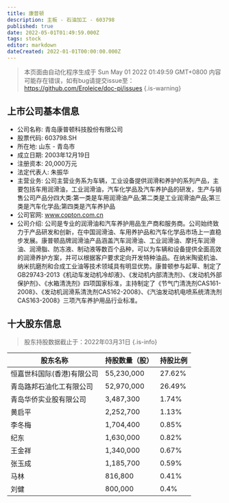 ```yaml
---
title: 康普顿
description: 主板 - 石油加工 - 603798
published: true
date: 2022-05-01T01:49:59.000Z
tags: stock
editor: markdown
dateCreated: 2022-01-01T00:00:00.000Z
---
```


> 本页面由自动化程序生成于 Sun May 01 2022 01:49:59 GMT+0800
> 内容可能存在错误，如有bug请提交issue至：https://github.com/Eroleice/doc-pi/issues
{.is-warning}

## 上市公司基本信息
- 公司名称: 青岛康普顿科技股份有限公司
- 股票代码: 603798.SH
- 所在地: 山东 - 青岛市
- 成立日期: 2003年12月19日
- 注册资本: 20,000万元
- 法定代表人: 朱振华
- 主营业务: 公司主营业务系为车辆，工业设备提供润滑和养护的系列产品，主要包括车用润滑油，工业润滑油，汽车化学品及汽车养护品的研发，生产与销售公司产品分四大类:第一类是车用润滑油产品;第二类是工业润滑油产品;第三类是汽车化学品;第四类是汽车养护品
- 公司官网: www.copton.com.cn
- 公司介绍: 公司是专业的润滑油和汽车养护用品生产商和服务商。公司始终致力于产品研发和创新，在中国润滑油、车用养护品和汽车化学品市场上一直稳步发展。康普顿品牌润滑油产品涵盖汽车润滑油、工业润滑油、摩托车润滑油、润滑脂、防冻液、制动液等数百个品种，可以为车辆和设备提供全面高效的润滑养护方案，并可以根据客户要求定向开发特种油品。在纳米陶瓷机油、纳米抗磨剂和合成工业油等技术领域具有明显优势。康普顿参与起草、制定了GB29743-2013《机动车发动机冷却液》、《发动机内部清洗剂》、《发动机外部保护剂》、《水箱清洗剂》四项国家标准，主持制定了《节气门清洗剂CAS161-2008》、《发动机润滑系清洗剂CAS162-2008》、《汽油发动机电喷系统清洗剂CAS163-2008》三项汽车养护用品行业标准。


## 十大股东信息
> 股东持股数据截止于：2022年03月31日
{.is-info}

| 股东名称 | 持股数量（股） | 持股比例 |
| --- | --- | --- |
| 恒嘉世科国际(香港)有限公司 | 55,230,000 | 27.62% |
| 青岛路邦石油化工有限公司 | 52,970,000 | 26.49% |
| 青岛华侨实业股有限公司 | 3,487,300 | 1.74% |
| 黄启平 | 2,252,700 | 1.13% |
| 李冬梅 | 1,704,400 | 0.85% |
| 纪东 | 1,630,000 | 0.82% |
| 王金祥 | 1,340,000 | 0.67% |
| 张玉成 | 1,185,700 | 0.59% |
| 马林 | 816,800 | 0.41% |
| 刘健 | 800,000 | 0.4% |





